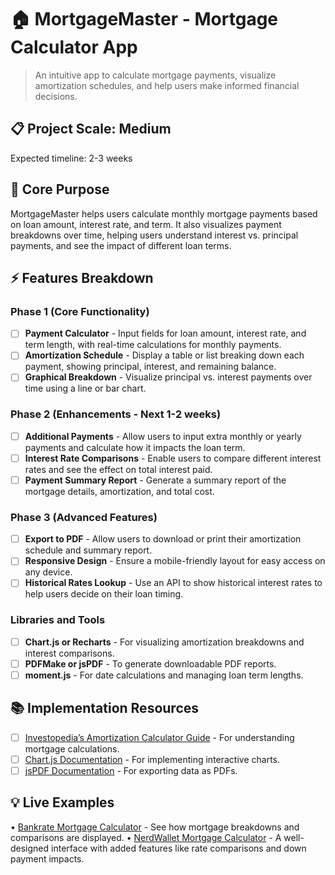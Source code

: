 # 🏠 MortgageMaster - Mortgage Calculator App
> An intuitive app to calculate mortgage payments, visualize amortization schedules, and help users make informed financial decisions.

## 📋 Project Scale: Medium
Expected timeline: 2-3 weeks

## 🎯 Core Purpose
MortgageMaster helps users calculate monthly mortgage payments based on loan amount, interest rate, and term. It also visualizes payment breakdowns over time, helping users understand interest vs. principal payments, and see the impact of different loan terms.

## ⚡ Features Breakdown

### Phase 1 (Core Functionality)
- [ ] **Payment Calculator** - Input fields for loan amount, interest rate, and term length, with real-time calculations for monthly payments.
- [ ] **Amortization Schedule** - Display a table or list breaking down each payment, showing principal, interest, and remaining balance.
- [ ] **Graphical Breakdown** - Visualize principal vs. interest payments over time using a line or bar chart.

### Phase 2 (Enhancements - Next 1-2 weeks)
- [ ] **Additional Payments** - Allow users to input extra monthly or yearly payments and calculate how it impacts the loan term.
- [ ] **Interest Rate Comparisons** - Enable users to compare different interest rates and see the effect on total interest paid.
- [ ] **Payment Summary Report** - Generate a summary report of the mortgage details, amortization, and total cost.

### Phase 3 (Advanced Features)
- [ ] **Export to PDF** - Allow users to download or print their amortization schedule and summary report.
- [ ] **Responsive Design** - Ensure a mobile-friendly layout for easy access on any device.
- [ ] **Historical Rates Lookup** - Use an API to show historical interest rates to help users decide on their loan timing.

### Libraries and Tools
- [ ] **Chart.js or Recharts** - For visualizing amortization breakdowns and interest comparisons.
- [ ] **PDFMake or jsPDF** - To generate downloadable PDF reports.
- [ ] **moment.js** - For date calculations and managing loan term lengths.

## 📚 Implementation Resources
- [ ] [Investopedia’s Amortization Calculator Guide](https://www.investopedia.com/mortgage-calculator-5188569) - For understanding mortgage calculations.
- [ ] [Chart.js Documentation](https://www.chartjs.org/docs/latest/) - For implementing interactive charts.
- [ ] [jsPDF Documentation](https://artskydj.github.io/jsPDF/docs/jsPDF.html) - For exporting data as PDFs.

## 💡 Live Examples
• [Bankrate Mortgage Calculator](https://www.bankrate.com/calculators/mortgages/mortgage-calculator.aspx) - See how mortgage breakdowns and comparisons are displayed.
• [NerdWallet Mortgage Calculator](https://www.nerdwallet.com/mortgages/mortgage-calculator) - A well-designed interface with added features like rate comparisons and down payment impacts.